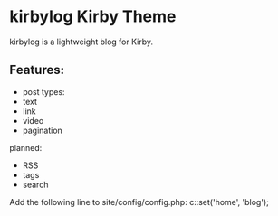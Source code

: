 # kirbylog Kirby Theme

kirbylog is a lightweight blog for Kirby.

## Features:

- post types:
 - text
 - link
 - video
- pagination

planned:

- RSS
- tags
- search

Add the following line to site/config/config.php:
  c::set('home', 'blog');
